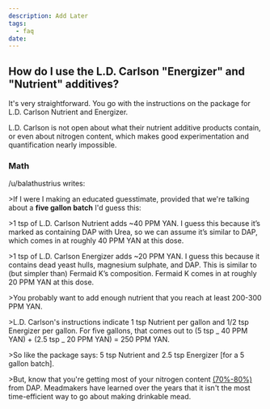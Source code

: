```yaml
---
description: Add Later
tags:
  - faq
date:
---
```


## How do I use the L.D. Carlson "Energizer" and "Nutrient" additives?

It's very straightforward. You go with the instructions on the package for L.D. Carlson Nutrient and Energizer.

L.D. Carlson is not open about what their nutrient additive products contain, or even about nitrogen content, which
makes good experimentation and quantification nearly impossible.

### Math

/u/balathustrius writes:

&gt;If I were I making an educated guesstimate, provided that we're talking about a **five gallon batch** I'd guess
this:

&gt;1 tsp of L.D. Carlson Nutrient adds ~40 PPM YAN. I guess this because it’s marked as containing DAP with Urea, so we
can assume it’s similar to DAP, which comes in at roughly 40 PPM YAN at this dose.

&gt;1 tsp of L.D. Carlson Energizer adds ~20 PPM YAN. I guess this because it contains dead yeast hulls, magnesium
sulphate, and DAP. This is similar to (but simpler than) Fermaid K’s composition. Fermaid K comes in at roughly 20 PPM
YAN at this dose.

&gt;You probably want to add enough nutrient that you reach at least 200-300 PPM YAN.

&gt;L.D. Carlson's instructions indicate 1 tsp Nutrient per gallon and 1/2 tsp Energizer per gallon. For five gallons,
that comes out to (5 tsp _ 40 PPM YAN) + (2.5 tsp _ 20 PPM YAN) = 250 PPM YAN.

&gt;So like the package says: 5 tsp Nutrient and 2.5 tsp Energizer [for a 5 gallon batch].

&gt;But, know that you're getting most of your nitrogen content [(70%-80%)](http://i.imgur.com/4Lic7Tp.png) from DAP.
Meadmakers have learned over the years that it isn't the most time-efficient way to go about making drinkable mead.
